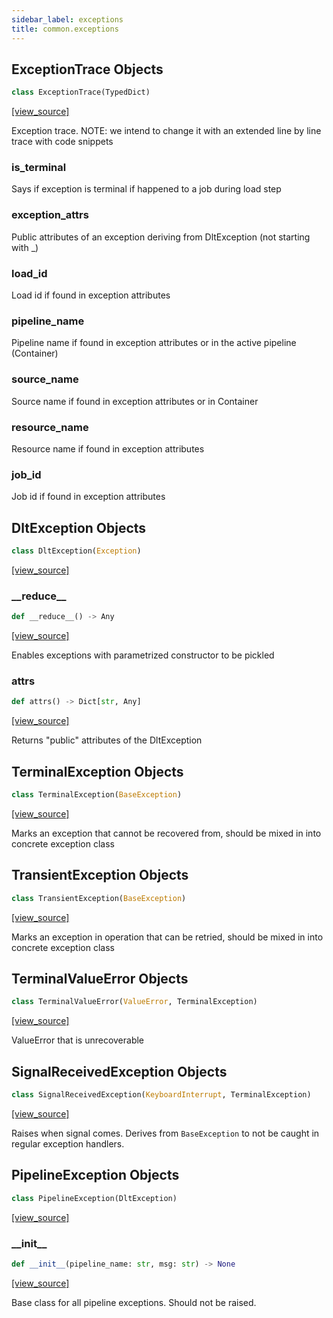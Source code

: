 ```yaml
---
sidebar_label: exceptions
title: common.exceptions
---
```


## ExceptionTrace Objects

```python
class ExceptionTrace(TypedDict)
```

[[view_source]](https://github.com/dlt-hub/dlt/blob/9857029af018a582dd24da4070562f58bb7e9fc5/dlt/common/exceptions.py#L4)

Exception trace. NOTE: we intend to change it with an extended line by line trace with code snippets

### is\_terminal

Says if exception is terminal if happened to a job during load step

### exception\_attrs

Public attributes of an exception deriving from DltException (not starting with _)

### load\_id

Load id if found in exception attributes

### pipeline\_name

Pipeline name if found in exception attributes or in the active pipeline (Container)

### source\_name

Source name if found in exception attributes or in Container

### resource\_name

Resource name if found in exception attributes

### job\_id

Job id if found in exception attributes

## DltException Objects

```python
class DltException(Exception)
```

[[view_source]](https://github.com/dlt-hub/dlt/blob/9857029af018a582dd24da4070562f58bb7e9fc5/dlt/common/exceptions.py#L27)

### \_\_reduce\_\_

```python
def __reduce__() -> Any
```

[[view_source]](https://github.com/dlt-hub/dlt/blob/9857029af018a582dd24da4070562f58bb7e9fc5/dlt/common/exceptions.py#L28)

Enables exceptions with parametrized constructor to be pickled

### attrs

```python
def attrs() -> Dict[str, Any]
```

[[view_source]](https://github.com/dlt-hub/dlt/blob/9857029af018a582dd24da4070562f58bb7e9fc5/dlt/common/exceptions.py#L32)

Returns "public" attributes of the DltException

## TerminalException Objects

```python
class TerminalException(BaseException)
```

[[view_source]](https://github.com/dlt-hub/dlt/blob/9857029af018a582dd24da4070562f58bb7e9fc5/dlt/common/exceptions.py#L70)

Marks an exception that cannot be recovered from, should be mixed in into concrete exception class

## TransientException Objects

```python
class TransientException(BaseException)
```

[[view_source]](https://github.com/dlt-hub/dlt/blob/9857029af018a582dd24da4070562f58bb7e9fc5/dlt/common/exceptions.py#L76)

Marks an exception in operation that can be retried, should be mixed in into concrete exception class

## TerminalValueError Objects

```python
class TerminalValueError(ValueError, TerminalException)
```

[[view_source]](https://github.com/dlt-hub/dlt/blob/9857029af018a582dd24da4070562f58bb7e9fc5/dlt/common/exceptions.py#L82)

ValueError that is unrecoverable

## SignalReceivedException Objects

```python
class SignalReceivedException(KeyboardInterrupt, TerminalException)
```

[[view_source]](https://github.com/dlt-hub/dlt/blob/9857029af018a582dd24da4070562f58bb7e9fc5/dlt/common/exceptions.py#L88)

Raises when signal comes. Derives from `BaseException` to not be caught in regular exception handlers.

## PipelineException Objects

```python
class PipelineException(DltException)
```

[[view_source]](https://github.com/dlt-hub/dlt/blob/9857029af018a582dd24da4070562f58bb7e9fc5/dlt/common/exceptions.py#L169)

### \_\_init\_\_

```python
def __init__(pipeline_name: str, msg: str) -> None
```

[[view_source]](https://github.com/dlt-hub/dlt/blob/9857029af018a582dd24da4070562f58bb7e9fc5/dlt/common/exceptions.py#L170)

Base class for all pipeline exceptions. Should not be raised.

